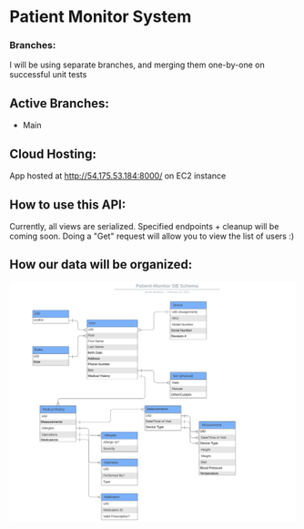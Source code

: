 # Patient Monitor System

### Branches:
I will be using separate branches, and merging them one-by-one on successful unit tests

## Active Branches:
* Main

## Cloud Hosting:
App hosted at http://54.175.53.184:8000/ on EC2 instance

## How to use this API:
Currently, all views are serialized. Specified endpoints + cleanup will be coming soon.
Doing a "Get" request will allow you to view the list of users :)

## How our data will be organized:
![DB Schema](ProposedDBSchema.png)
